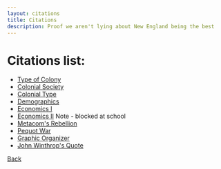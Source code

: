 ```yaml
---
layout: citations
title: Citations
description: Proof we aren't lying about New England being the best
---
```

<!--
    An informational website promoting immigration to the New England colonies in the 1600s - 1700s
    Copyright (C) 2019 Connor McDermid, Sai Veeramachaneni, Benjamin Osias

    This program is free software: you can redistribute it and/or modify
    it under the terms of the GNU General Public License as published by
    the Free Software Foundation, either version 3 of the License, or
    (at your option) any later version.

    This program is distributed in the hope that it will be useful,
    but WITHOUT ANY WARRANTY; without even the implied warranty of
    MERCHANTABILITY or FITNESS FOR A PARTICULAR PURPOSE.  See the
    GNU General Public License for more details.

    You should have received a copy of the GNU General Public License
    along with this program.  If not, see <https://www.gnu.org/licenses/>.
-->
# Citations list:

* [Type of Colony](https://docs.google.com/document/d/1qq19X-0smGXHU6ki10_pw23myAybhT9CVgxagh0SG4A/edit)
* [Colonial Society](https://www.cliffsnotes.com/study-guides/history/us-history-i/seventeenth-century-colonial-settlements/new-england-colonies)
* [Colonial Type](https://docs.google.com/document/d/1qq19X-0smGXHU6ki10_pw23myAybhT9CVgxagh0SG4A/edit)
* [Demographics](https://docs.google.com/document/d/16sRMF_WCL1hbR1OuU4rLxjh0yEsHYB3ufa7QzHRYJJM/edit)
* [Economics I](https://www.britannica.com/place/United-States/The-New-England-colonies)
* [Economics II](https://www.landofthebrave.info/trade-in-the-colonies.htm) Note - blocked at school
* [Metacom's Rebellion](https://docs.google.com/document/d/1cNitmewibYLPWaoMlfNBSDEbcgph2xXsMo2Oc2aXZyo/edit)
* [Pequot War](https://docs.google.com/document/d/1cNitmewibYLPWaoMlfNBSDEbcgph2xXsMo2Oc2aXZyo/edit)
* [Graphic Organizer](https://docs.google.com/document/d/1jbnEds4XBh2dtnkDA7ayxFIoE7iukRNVtOxXrQ5wA1o/edit)
* [John Winthrop's Quote](https://www.brainyquote.com/quotes/john_winthrop_187371)

[Back](index.html)